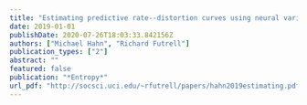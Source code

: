 ```yaml
---
title: "Estimating predictive rate--distortion curves using neural variational inference"
date: 2019-01-01
publishDate: 2020-07-26T18:03:33.842156Z
authors: ["Michael Hahn", "Richard Futrell"]
publication_types: ["2"]
abstract: ""
featured: false
publication: "*Entropy*"
url_pdf: "http://socsci.uci.edu/~rfutrell/papers/hahn2019estimating.pdf"
---
```



